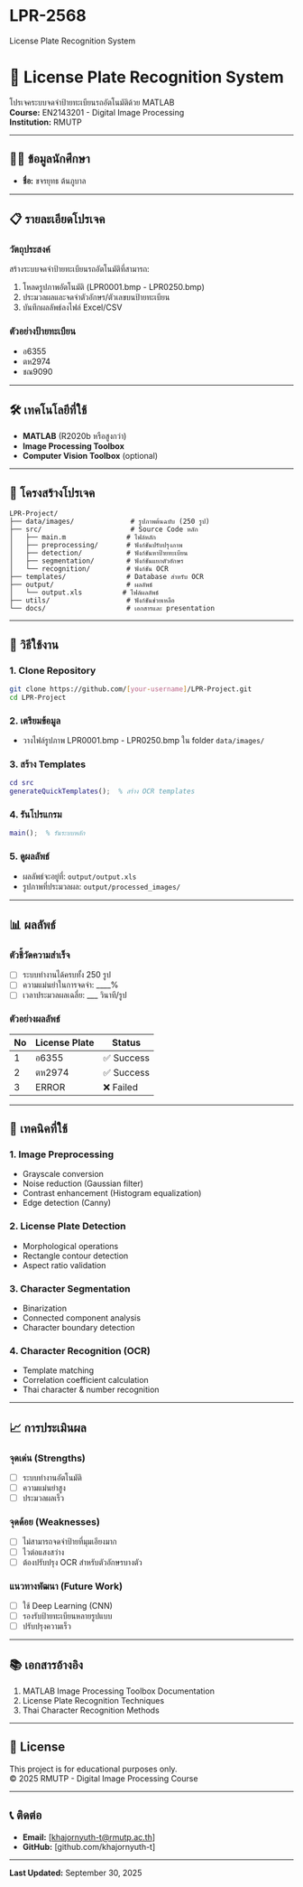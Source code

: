 # LPR-2568
License Plate Recognition System
# 🚗 License Plate Recognition System

โปรเจคระบบจดจำป้ายทะเบียนรถอัตโนมัติด้วย MATLAB  
**Course:** EN2143201 - Digital Image Processing  
**Institution:** RMUTP

---

## 👨‍🎓 ข้อมูลนักศึกษา

- **ชื่อ:** ขจรยุทธ ต้นภูบาล

---

## 📋 รายละเอียดโปรเจค

### วัตถุประสงค์
สร้างระบบจดจำป้ายทะเบียนรถอัตโนมัติที่สามารถ:
1. โหลดรูปภาพอัตโนมัติ (LPR0001.bmp - LPR0250.bmp)
2. ประมวลผลและจดจำตัวอักษร/ตัวเลขบนป้ายทะเบียน
3. บันทึกผลลัพธ์ลงไฟล์ Excel/CSV

### ตัวอย่างป้ายทะเบียน
- อ6355
- ตห2974
- ชณ9090

---

## 🛠️ เทคโนโลยีที่ใช้

- **MATLAB** (R2020b หรือสูงกว่า)
- **Image Processing Toolbox**
- **Computer Vision Toolbox** (optional)

---

## 📁 โครงสร้างโปรเจค

```
LPR-Project/
├── data/images/              # รูปภาพต้นฉบับ (250 รูป)
├── src/                      # Source Code หลัก
│   ├── main.m               # ไฟล์หลัก
│   ├── preprocessing/       # ฟังก์ชันปรับปรุงภาพ
│   ├── detection/           # ฟังก์ชันหาป้ายทะเบียน
│   ├── segmentation/        # ฟังก์ชันแยกตัวอักษร
│   └── recognition/         # ฟังก์ชัน OCR
├── templates/               # Database สำหรับ OCR
├── output/                  # ผลลัพธ์
│   └── output.xls          # ไฟล์ผลลัพธ์
├── utils/                   # ฟังก์ชันช่วยเหลือ
└── docs/                    # เอกสารและ presentation
```

---

## 🚀 วิธีใช้งาน

### 1. Clone Repository
```bash
git clone https://github.com/[your-username]/LPR-Project.git
cd LPR-Project
```

### 2. เตรียมข้อมูล
- วางไฟล์รูปภาพ LPR0001.bmp - LPR0250.bmp ใน folder `data/images/`

### 3. สร้าง Templates
```matlab
cd src
generateQuickTemplates();  % สร้าง OCR templates
```

### 4. รันโปรแกรม
```matlab
main();  % รันระบบหลัก
```

### 5. ดูผลลัพธ์
- ผลลัพธ์จะอยู่ที่: `output/output.xls`
- รูปภาพที่ประมวลผล: `output/processed_images/`

---

## 📊 ผลลัพธ์

### ตัวชี้วัดความสำเร็จ
- [ ] ระบบทำงานได้ครบทั้ง 250 รูป
- [ ] ความแม่นยำในการจดจำ: ____%
- [ ] เวลาประมวลผลเฉลี่ย: ___ วินาที/รูป

### ตัวอย่างผลลัพธ์
| No  | License Plate | Status    |
|-----|---------------|-----------|
| 1   | อ6355        | ✅ Success |
| 2   | ตห2974       | ✅ Success |
| 3   | ERROR        | ❌ Failed  |

---

## 🔬 เทคนิคที่ใช้

### 1. Image Preprocessing
- Grayscale conversion
- Noise reduction (Gaussian filter)
- Contrast enhancement (Histogram equalization)
- Edge detection (Canny)

### 2. License Plate Detection
- Morphological operations
- Rectangle contour detection
- Aspect ratio validation

### 3. Character Segmentation
- Binarization
- Connected component analysis
- Character boundary detection

### 4. Character Recognition (OCR)
- Template matching
- Correlation coefficient calculation
- Thai character & number recognition

---

## 📈 การประเมินผล

### จุดเด่น (Strengths)
- [ ] ระบบทำงานอัตโนมัติ
- [ ] ความแม่นยำสูง
- [ ] ประมวลผลเร็ว

### จุดด้อย (Weaknesses)
- [ ] ไม่สามารถจดจำป้ายที่มุมเอียงมาก
- [ ] ไวต่อแสงสว่าง
- [ ] ต้องปรับปรุง OCR สำหรับตัวอักษรบางตัว

### แนวทางพัฒนา (Future Work)
- [ ] ใช้ Deep Learning (CNN)
- [ ] รองรับป้ายทะเบียนหลายรูปแบบ
- [ ] ปรับปรุงความเร็ว

---

## 📚 เอกสารอ้างอิง

1. MATLAB Image Processing Toolbox Documentation
2. License Plate Recognition Techniques
3. Thai Character Recognition Methods

---

## 📝 License

This project is for educational purposes only.  
© 2025 RMUTP - Digital Image Processing Course

---

## 📞 ติดต่อ

- **Email:** [khajornyuth-t@rmutp.ac.th]
- **GitHub:** [github.com/khajornyuth-t]

---

**Last Updated:** September 30, 2025
